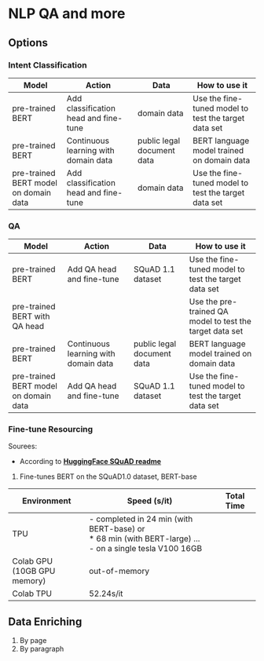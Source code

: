 # NLP QA and more

## Options
### Intent Classification
| Model | Action | Data | How to use it |
| ----- | ---- | ---- | ------ |
| pre-trained BERT | Add classification head and fine-tune | domain data | Use the fine-tuned model to test the target data set |
| pre-trained BERT | Continuous learning with domain data | public legal document data | BERT language model trained on domain data |
| pre-trained BERT model on domain data |  Add classification head and fine-tune | domain data | Use the fine-tuned model to test the target data set |

### QA
| Model | Action | Data | How to use it |
| ----- | ---- | ---- | ------ |
| pre-trained BERT | Add QA head and fine-tune | SQuAD 1.1 dataset | Use the fine-tuned model to test the target data set |
| pre-trained BERT with QA head | | | Use the pre-trained QA model to test the target data set |
| pre-trained BERT | Continuous learning with domain data | public legal document data | BERT language model trained on domain data |
| pre-trained BERT model on domain data |  Add QA head and fine-tune | SQuAD 1.1 dataset | Use the fine-tuned model to test the target data set |

### Fine-tune Resourcing
Sourees:
- According to [**HuggingFace SQuAD readme**](https://github.com/huggingface/transformers/tree/master/examples/question-answering)

1. Fine-tunes BERT on the SQuAD1.0 dataset, BERT-base

| Environment | Speed (s/it) | Total Time |
| ----------- | ------------ | ---------- |
| TPU | - completed in 24 min (with BERT-base) or <br>* 68 min (with BERT-large) ...<br>- on a single tesla V100 16GB | |
| Colab GPU<br>(10GB GPU memory) | out-of-memory | |
| Colab TPU | 52.24s/it | |

        
## Data Enriching
1. By page
2. By paragraph
